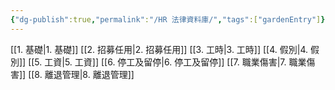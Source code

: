 ```yaml
---
{"dg-publish":true,"permalink":"/HR 法律資料庫/","tags":["gardenEntry"]}
---
```





[[1. 基礎\|1. 基礎]]
[[2. 招募任用\|2. 招募任用]]
[[3. 工時\|3. 工時]]
[[4. 假別\|4. 假別]]
[[5. 工資\|5. 工資]]
[[6. 停工及留停\|6. 停工及留停]]
[[7. 職業傷害\|7. 職業傷害]]
[[8. 離退管理\|8. 離退管理]]



